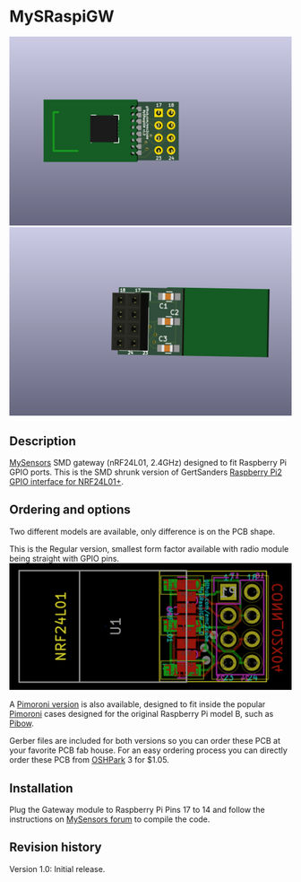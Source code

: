 MySRaspiGW
==========

![KiCad 3D top view](https://raw.githubusercontent.com/emc2cube/MySRaspiGW/master/Regular/img/MySRaspiGW-3Dtop.png)
![KiCad 3D bot view](https://raw.githubusercontent.com/emc2cube/MySRaspiGW/master/Regular/img/MySRaspiGW-3Dbot.png)


Description
-----------

[MySensors](http://www.mysensors.org) SMD gateway (nRF24L01, 2.4GHz) designed to fit Raspberry Pi GPIO ports.
This is the SMD shrunk version of GertSanders [Raspberry Pi2 GPIO interface for NRF24L01+](https://www.openhardware.io/view/17/Raspberry-Pi2-GPIO-interface-for-NRF24L01).


Ordering and options
--------

Two different models are available, only difference is on the PCB shape.

This is the Regular version, smallest form factor available with radio module being straight with GPIO pins.
![MySRaspiGW regular PCB](https://raw.githubusercontent.com/emc2cube/MySRaspiGW/master/Regular/img/MySRaspiGW-PCB.png)

A [Pimoroni version](https://www.github.com/emc2cube/MySRaspiGW/tree/master/Pimoroni/) is also available, designed to fit inside the popular [Pimoroni](http://pimoroni.com) cases designed for the original Raspberry Pi model B, such as [Pibow](https://www.raspberrypi.org/blog/pibow/).

Gerber files are included for both versions so you can order these PCB at your favorite PCB fab house.
For an easy ordering process you can directly order these PCB from [OSHPark](https://oshpark.com/shared_projects/bg1hhzfQ) 3 for $1.05.


Installation
-------

Plug the Gateway module to Raspberry Pi Pins 17 to 14 and follow the instructions on [MySensors forum](https://forum.mysensors.org/topic/2437/step-by-step-procedure-to-connect-the-nrf24l01-to-the-gpio-pins-and-use-the-raspberry-as-a-serial-gateway) to compile the code.


Revision history
----------------

Version 1.0: Initial release.